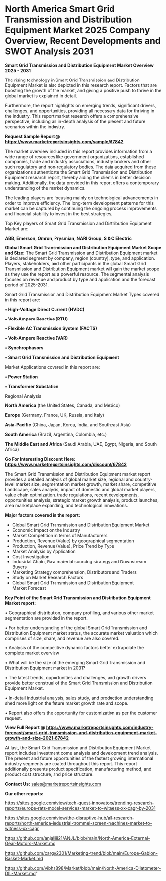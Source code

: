# North America Smart Grid Transmission and Distribution Equipment Market 2025 Company Overview, Recent Developments and SWOT Analysis 2031

<Strong> Smart Grid Transmission and Distribution Equipment Market Overview 2025 - 2031</strong>

The rising technology in Smart Grid Transmission and Distribution Equipment Market is also depicted in this research report. Factors that are boosting the growth of the market, and giving a positive push to thrive in the global market is explained in detail.

Furthermore, the report highlights on emerging trends, significant drivers, challenges, and opportunities, providing all necessary data for thriving in the industry. This report market research offers a comprehensive perspective, including an in-depth analysis of the present and future scenarios within the industry.

<strong>Request Sample Report @ <a href=https://www.marketreportsinsights.com/sample/67842>https://www.marketreportsinsights.com/sample/67842</a></strong>

The market overview included in this report provides information from a wide range of resources like government organizations, established companies, trade and industry associations, industry brokers and other such regulatory and non-regulatory bodies. The data acquired from these organizations authenticate the Smart Grid Transmission and Distribution Equipment research report, thereby aiding the clients in better decision making. Additionally, the data provided in this report offers a contemporary understanding of the market dynamics.

The leading players are focusing mainly on technological advancements in order to improve efficiency. The long-term development patterns for this market can be captured by continuing the ongoing process improvements and financial stability to invest in the best strategies.

Top Key players of Smart Grid Transmission and Distribution Equipment Market are:

<strong>ABB, Emerson, Omron, Prysmian, NARI Group, S & C Electric</strong>

<strong><b>Global Smart Grid Transmission and Distribution Equipment Market Scope and Size:</b></strong>
The Smart Grid Transmission and Distribution Equipment market is declared segment by company, region (country), type, and application. Players, stakeholders, and other participants in the global Smart Grid Transmission and Distribution Equipment market will gain the market scope as they use the report as a powerful resource. The segmental analysis focuses on revenue and product by type and application and the forecast period of 2025-2031.

Smart Grid Transmission and Distribution Equipment Market Types covered in this report are:

<strong>• High-Voltage Direct Current (HVDC)

• Volt-Ampere Reactive (RTU)

• Flexible AC Transmission System (FACTS)

• Volt-Ampere Reactive (VAR)

• Synchrophasors

• Smart Grid Transmission and Distribution Equipment</strong>

Market Applications covered in this report are:

<strong>• Power Station

• Transformer Substation</strong> 

Regional Analysis

<strong>North America</strong> (the United States, Canada, and Mexico)

<strong>Europe</strong> (Germany, France, UK, Russia, and Italy)

<strong>Asia-Pacific</strong> (China, Japan, Korea, India, and Southeast Asia)

<strong>South America</strong> (Brazil, Argentina, Colombia, etc.)

<strong>The Middle East and Africa</strong> (Saudi Arabia, UAE, Egypt, Nigeria, and South Africa)

<strong>Go For Interesting Discount Here: <a href=https://www.marketreportsinsights.com/discount/67842>https://www.marketreportsinsights.com/discount/67842</a></strong>

The Smart Grid Transmission and Distribution Equipment market report provides a detailed analysis of global market size, regional and country-level market size, segmentation market growth, market share, competitive Landscape, sales analysis, impact of domestic and global market players, value chain optimization, trade regulations, recent developments, opportunities analysis, strategic market growth analysis, product launches, area marketplace expanding, and technological innovations.

<strong><b>Major factors covered in the report:</b></strong>
<ul>
  <li>Global Smart Grid Transmission and Distribution Equipment Market </li>
  <li>Economic Impact on the Industry</li>
  <li>Market Competition in terms of Manufacturers</li>
  <li>Production, Revenue (Value) by geographical segmentation</li>
  <li>Production, Revenue (Value), Price Trend by Type</li>
  <li>Market Analysis by Application</li>
  <li>Cost Investigation</li>
  <li>Industrial Chain, Raw material sourcing strategy and Downstream Buyers</li>
  <li>Marketing Strategy comprehension, Distributors and Traders</li>
  <li>Study on Market Research Factors</li>
  <li>Global Smart Grid Transmission and Distribution Equipment Market Forecast</li>
</ul>

<strong><b>Key Point of the Smart Grid Transmission and Distribution Equipment Market report:</b></strong>

• Geographical distribution, company profiling, and various other market segmentation are provided in the report.

• For better understanding of the global Smart Grid Transmission and Distribution Equipment market status, the accurate market valuation which comprises of size, share, and revenue are also covered.

• Analysis of the competitive dynamic factors better extrapolate the complete market overview

• What will be the size of the emerging Smart Grid Transmission and Distribution Equipment market in 2031?

• The latest trends, opportunities and challenges, and growth drivers provide better construal of the Smart Grid Transmission and Distribution Equipment Market.

• In-detail industrial analysis, sales study, and production understanding shed more light on the future market growth rate and scope.

• Report also offers the opportunity for customization as per the customer request.

<strong><b>View Full Report @ <a href=https://www.marketreportsinsights.com/industry-forecast/smart-grid-transmission-and-distribution-equipment-market-growth-and-size-2021-67842>https://www.marketreportsinsights.com/industry-forecast/smart-grid-transmission-and-distribution-equipment-market-growth-and-size-2021-67842</a></b></strong>


At last, the Smart Grid Transmission and Distribution Equipment Market report includes investment come analysis and development trend analysis. The present and future opportunities of the fastest growing international industry segments are coated throughout this report. This report additionally presents product specification, manufacturing method, and product cost structure, and price structure.

<strong>Contact Us:</strong>
sales@marketreportsinsights.com

<strong>Our other reports:</strong>

<a href=https://sites.google.com/view/tech-quest-innovators/trending-research-reports/europe-rats-model-services-market-to-witness-xx-cagr-by-2031>https://sites.google.com/view/tech-quest-innovators/trending-research-reports/europe-rats-model-services-market-to-witness-xx-cagr-by-2031</a>

<a href=https://sites.google.com/view/the-disruptive-hub/all-research-reports/north-america-industrial-trommel-screen-machines-market-to-witness-xx-cagr>https://sites.google.com/view/the-disruptive-hub/all-research-reports/north-america-industrial-trommel-screen-machines-market-to-witness-xx-cagr</a>

<a href=https://github.com/anjaliiii21/ANJL/blob/main/North-America-External-Gear-Motors-Market.md>https://github.com/anjaliiii21/ANJL/blob/main/North-America-External-Gear-Motors-Market.md</a>

<a href=https://github.com/cargo2301/Marketing-trend/blob/main/Europe-Gabion-Basket-Market.md>https://github.com/cargo2301/Marketing-trend/blob/main/Europe-Gabion-Basket-Market.md</a>

<a href=https://github.com/vibha898/Market/blob/main/North-America-Dilatometer-DIL-Market.md>https://github.com/vibha898/Market/blob/main/North-America-Dilatometer-DIL-Market.md</a>"
